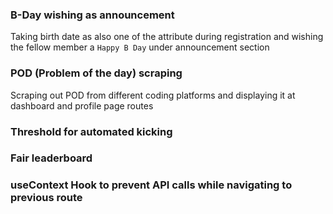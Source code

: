 ### B-Day wishing as announcement

Taking birth date as also one of the attribute during registration and wishing the fellow member a `Happy B Day` under announcement section

### POD (Problem of the day) scraping

Scraping out POD from different coding platforms and displaying it at dashboard and profile page routes

### Threshold for automated kicking

### Fair leaderboard

### useContext Hook to prevent API calls while navigating to previous route